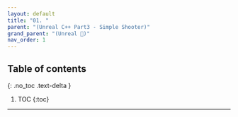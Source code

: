 ```yaml
---
layout: default
title: "01. "
parent: "(Unreal C++ Part3 - Simple Shooter)"
grand_parent: "(Unreal 🚀)"
nav_order: 1
---
```


## Table of contents
{: .no_toc .text-delta }

1. TOC
{:toc}

---